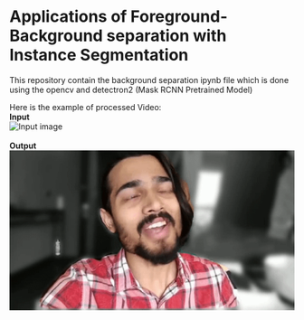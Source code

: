 # Applications of Foreground-Background separation with Instance Segmentation
 This repository contain the background separation ipynb file which is done using the opencv and detectron2 (Mask RCNN Pretrained Model)
 
 Here is the example of processed Video:
 <br>
 <b>Input</b>
 <br>
![Input image](assest/input.gif)
 <br>
 <br>
 <b>Output</b>
 <br>
![output image](assest/final_bb_output_2_1.gif)
 
